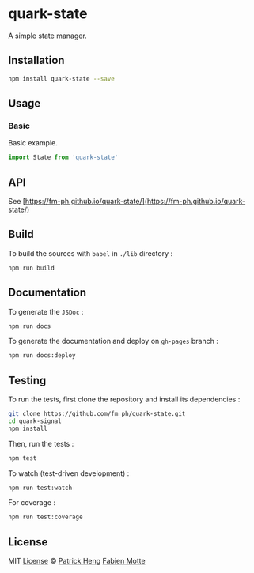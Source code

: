 # quark-state

A simple state manager.

## Installation

```sh
npm install quark-state --save
```

## Usage

### Basic

Basic example.

```js
import State from 'quark-state'
```

## API

See [https://fm-ph.github.io/quark-state/](https://fm-ph.github.io/quark-state/)

## Build

To build the sources with `babel` in `./lib` directory :

```sh
npm run build
```

## Documentation

To generate the `JSDoc` :

```sh
npm run docs
```

To generate the documentation and deploy on `gh-pages` branch :

```sh
npm run docs:deploy
```

## Testing

To run the tests, first clone the repository and install its dependencies :

```sh
git clone https://github.com/fm_ph/quark-state.git
cd quark-signal
npm install
```

Then, run the tests :

```sh
npm test
```

To watch (test-driven development) :

```sh
npm run test:watch
```

For coverage :

```sh
npm run test:coverage
```

## License

MIT [License](LICENSE.md) © [Patrick Heng](http://hengpatrick.fr/) [Fabien Motte](http://fabienmotte.com/) 
